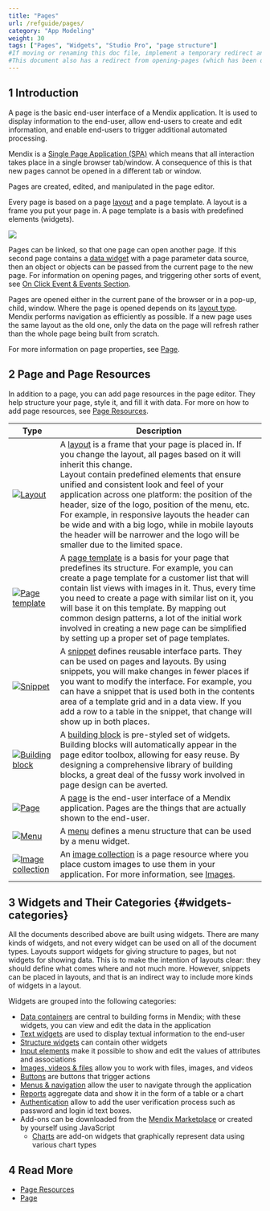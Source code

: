 ```yaml
---
title: "Pages"
url: /refguide/pages/
category: "App Modeling"
weight: 30
tags: ["Pages", "Widgets", "Studio Pro", "page structure"]
#If moving or renaming this doc file, implement a temporary redirect and let the respective team know they should update the URL in the product. See Mapping to Products for more details.
#This document also has a redirect from opening-pages (which has been deleted)
---
```


## 1 Introduction

A page is the basic end-user interface of a Mendix application. It is used to display information to the end-user, allow end-users to create and edit information, and enable end-users to trigger additional automated processing.

Mendix is a [Single Page Application (SPA)](https://en.wikipedia.org/wiki/Single-page_application) which means that all interaction takes place in a single browser tab/window. A consequence of this is that new pages cannot be opened in a different tab or window.

Pages are created, edited, and manipulated in the page editor. 

Every page is based on a page [layout](/refguide/layout/) and a page template. A layout is a frame you put your page in. A page template is a basis with predefined elements (widgets).  

![](/attachments/refguide/modeling/pages/page-structure.png)

Pages can be linked, so that one page can open another page. If this second page contains a [data widget](/refguide/data-widgets/) with a page parameter data source, then an object or objects can be passed from the current page to the new page. For information on opening pages, and triggering other sorts of event, see [On Click Event & Events Section](/refguide/on-click-event/).

Pages are opened either in the current pane of the browser or in a pop-up, child, window. Where the page is opened depends on its [layout type](/refguide/layout/#layout-type). Mendix performs navigation as efficiently as possible. If a new page uses the same layout as the old one, only the data on the page will refresh rather than the whole page being built from scratch.

For more information on page properties, see [Page](/refguide/page/).

## 2 Page and Page Resources

In addition to a page, you can add page resources in the page editor. They help structure your page, style it, and fill it with data. For more on how to add page resources, see [Page Resources](/refguide/page-resources/). 

Type | Description
--- | ---
[![](/attachments/refguide/modeling/pages/layout-icon.png)Layout](layout) | A [layout](/refguide/layout/) is a frame that your page is placed in. If you change the layout, all pages based on it will inherit this change. <br />Layout contain predefined elements that ensure unified and consistent look and feel of your application across one platform: the position of the header, size of the logo, position of the menu, etc. For example, in responsive layouts the header can be wide and with a big logo, while in mobile layouts the header will be narrower and the logo will be smaller due to the limited space. 
[![](/attachments/refguide/modeling/pages/page-template-icon.png)Page template](page-templates) | A [page template](/refguide/page-templates/) is a basis for your page that predefines its structure. For example, you can create a page template for a customer list that will contain list views with images in it. Thus, every time you need to create a page with similar list on it, you will base it on this template.    By mapping out common design patterns, a lot of the initial work involved in creating a new page can be simplified by setting up a proper set of page templates. 
[![](/attachments/refguide/modeling/pages/snippet-icon.png)Snippet](snippet) | A [snippet](/refguide/snippet/) defines reusable interface parts. They can be used on pages and layouts. By using snippets, you will make changes in fewer places if you want to modify the interface. For example, you can have a snippet that is used both in the contents area of a template grid and in a data view. If you add a row to a table in the snippet, that change will show up in both places. 
[![](/attachments/refguide/modeling/pages/building-block-icon.png)Building block](building-block) | A [building block](/refguide/building-block/) is pre-styled set of widgets. Building blocks will automatically appear in the page editor toolbox, allowing for easy reuse. By designing a comprehensive library of building blocks, a great deal of the fussy work involved in page design can be averted. 
[![](/attachments/refguide/modeling/pages/page-icon.png)Page](page) | A [page](/refguide/page/) is the end-user interface of a Mendix application. Pages are the things that are actually shown to the end-user. 
[![](/attachments/refguide/modeling/pages/menu-icon.png)Menu](menu) | A [menu](/refguide/menu/) defines a menu structure that can be used by a menu widget. 
[![](/attachments/refguide/modeling/pages/image-collection-icon.png)Image collection](image-collection) | An [image collection](/refguide/image-collection/) is a page resource where you place custom images to use them in your application. For more information, see [Images](/refguide/images/). 

## 3 Widgets and Their Categories {#widgets-categories}

All the documents described above are built using widgets. There are many kinds of widgets, and not every widget can be used on all of the document types. Layouts support widgets for giving structure to pages, but not widgets for showing data. This is to make the intention of layouts clear: they should define what comes where and not much more. However, snippets can be placed in layouts, and that is an indirect way to include more kinds of widgets in a layout.

Widgets are grouped into the following categories:

* [Data containers](/refguide/data-widgets/) are central to building forms in Mendix; with these widgets, you can view and edit the data in the application
* [Text widgets](/refguide/text-widgets/) are used to display textual information to the end-user
* [Structure  widgets](/refguide/structure-widgets/) can contain other widgets 
* [Input elements](/refguide/input-widgets/) make it possible to show and edit the values of attributes and associations
* [Images, videos & files](/refguide/image-and-file-widgets/) allow you to work with files, images, and videos 
* [Buttons](/refguide/button-widgets/) are buttons that trigger actions
* [Menus & navigation](/refguide/menu-widgets/) allow the user to navigate through the application
* [Reports](/refguide/report-widgets/) aggregate data and show it in the form of a table or a chart
* [Authentication](/refguide/authentication-widgets/) allow to add the user verification process such as password and login id text boxes.
* Add-ons can be downloaded from the [Mendix Marketplace](https://marketplace.mendix.com/) or created by yourself using JavaScript
  * [Charts](/refguide/chart-widgets/) are add-on widgets that graphically represent data using various chart types

## 4 Read More

* [Page Resources](/refguide/page-resources/)
* [Page](/refguide/page/)